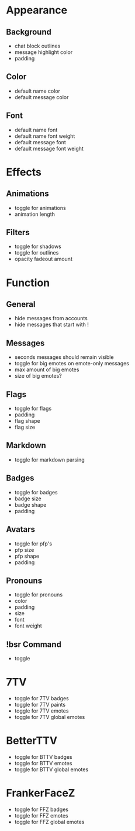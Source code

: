 # Appearance
## Background
- chat block outlines
- message highlight color
- padding
## Color
- default name color
- default message color
## Font
- default name font
- default name font weight
- default message font
- default message font weight

# Effects
## Animations
- toggle for animations
- animation length
## Filters
- toggle for shadows
- toggle for outlines
- opacity fadeout amount

# Function
## General
- hide messages from accounts
- hide messages that start with !
## Messages
- seconds messages should remain visible
- toggle for big emotes on emote-only messages
- max amount of big emotes
- size of big emotes?
## Flags
- toggle for flags
- padding
- flag shape
- flag size
## Markdown
- toggle for markdown parsing
## Badges
- toggle for badges
- badge size
- badge shape
- padding
## Avatars
- toggle for pfp's
- pfp size
- pfp shape
- padding
## Pronouns
- toggle for pronouns
- color
- padding
- size
- font
- font weight
## !bsr Command
- toggle

# 7TV
- toggle for 7TV badges
- toggle for 7TV paints
- toggle for 7TV emotes
- toggle for 7TV global emotes

# BetterTTV
- toggle for BTTV badges
- toggle for BTTV emotes
- toggle for BTTV global emotes

# FrankerFaceZ
- toggle for FFZ badges
- toggle for FFZ emotes
- toggle for FFZ global emotes